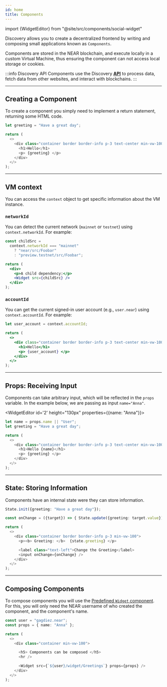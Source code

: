 ```yaml
---
id: home
title: Components
---
```


import {WidgetEditor} from "@site/src/components/social-widget"

Discovery allows you to create a decentralized frontend by writing and composing small applications known as `Components`. 

Components are stored in the NEAR blockchain, and execute locally in a custom Virtual Machine, thus ensuring the component can not access local storage or cookies.

:::info Discovery API
Components use the Discovery [**API**](./api/home.md) to process data, fetch data from other websites, and interact with blockchains.
:::

---

## Creating a Component

To create a component you simply need to implement a return statement, returning some HTML code. 

<WidgetEditor id='1' height="130px">

```ts
let greeting = "Have a great day";

return (
  <>
    <div class="container border border-info p-3 text-center min-vw-100">
      <h1>Hello</h1>
      <p> {greeting} </p>
    </div>
  </>
);
```

</WidgetEditor>

---

## VM context 

You can access the `context` object to get specific information about the VM instance.

### `networkId`

You can detect the current network (`mainnet` or `testnet`) using `context.networkId`. For example:

```jsx
const childSrc =
  context.networkId === "mainnet"
    ? "near/src/Foobar"
    : "preview.testnet/src/Foobar";

return (
  <div>
    <p>A child dependency:</p>
    <Widget src={childSrc} />
  </div>
);
```

### `accountId`

You can get the current signed-in user account (e.g., `user.near`) using `context.accountId`. For example:

```jsx
let user_account = context.accountId;

return (
  <>
    <div class="container border border-info p-3 text-center min-vw-100">
      <h1>Hello</h1>
      <p> {user_account} </p>
    </div>
  </>
);
```


---

## Props: Receiving Input

Components can take arbitrary input, which will be reflected in the `props` variable. In the example below, we are passing as input `name="Anna"`.

<WidgetEditor id='2' height="130px" properties={{name: "Anna"}}>

```ts
let name = props.name || "User";
let greeting = "Have a great day";

return (
  <>
    <div class="container border border-info p-3 text-center min-vw-100">
      <h1>Hello {name}</h1>
      <p> {greeting} </p>
    </div>
  </>
);
```

</WidgetEditor>

---

## State: Storing Information 

Components have an internal state were they can store information.

<WidgetEditor id='3' height="150px">

```ts
State.init({greeting: "Have a great day"});

const onChange = ({target}) => { State.update({greeting: target.value}) };

return (
  <>
    <div class="container border border-info p-3 min-vw-100">
      <p><b> Greeting: </b>  {state.greeting} </p>

      <label class="text-left">Change the Greeting</label>
      <input onChange={onChange} />
    </div>
  </>
);
```

</WidgetEditor>

---

## Composing Components

To compose components you will use the [Predefined `Widget` component](./components/widget.md). For this, you will only need the NEAR username of who created the component, and the component's name.

<WidgetEditor id='4' height="200px">

```ts
const user = "gagdiez.near";
const props = { name: "Anna" };

return (
  <>
    <div class="container min-vw-100">

      <h5> Components can be composed </h5>
      <hr />

      <Widget src={`${user}/widget/Greetings`} props={props} />
    </div>
  </>
);
```

</WidgetEditor>